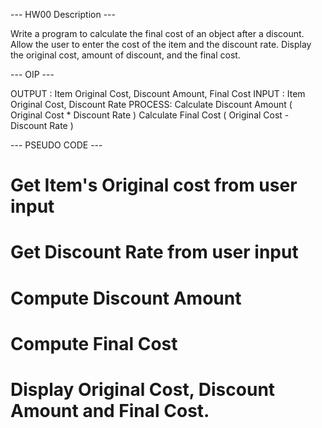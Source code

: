 --- HW00 Description ---

Write a program to calculate the final
cost of an object after a discount.
Allow the user to enter the cost of the
item and the discount rate. Display
the original cost, amount of discount,
and the final cost.


--- OIP --- 

OUTPUT : Item Original Cost, Discount Amount, Final Cost
INPUT  : Item Original Cost, Discount Rate
PROCESS: Calculate Discount Amount ( Original Cost * Discount Rate )
         Calculate Final Cost ( Original Cost - Discount Rate )


--- PSEUDO CODE ---

# Get Item's Original cost from user input
# Get Discount Rate from user input
# Compute Discount Amount
# Compute Final Cost
# Display Original Cost, Discount Amount and Final Cost.